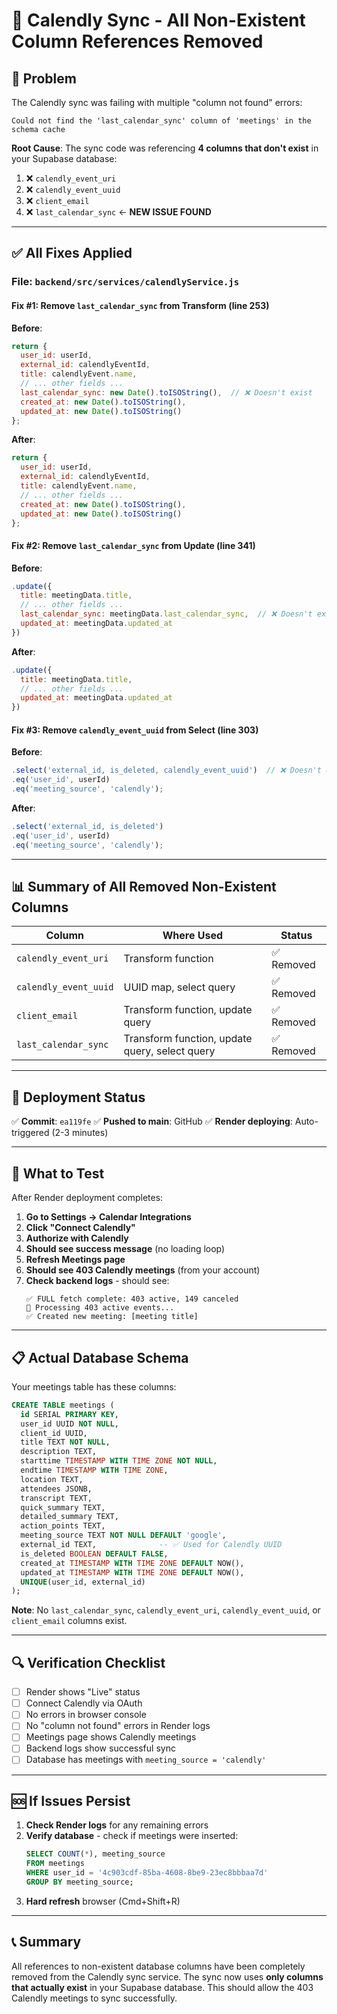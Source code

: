 # 🔧 Calendly Sync - All Non-Existent Column References Removed

## 🔴 Problem

The Calendly sync was failing with multiple "column not found" errors:

```
Could not find the 'last_calendar_sync' column of 'meetings' in the schema cache
```

**Root Cause**: The sync code was referencing **4 columns that don't exist** in your Supabase database:

1. ❌ `calendly_event_uri`
2. ❌ `calendly_event_uuid`
3. ❌ `client_email`
4. ❌ `last_calendar_sync` ← **NEW ISSUE FOUND**

---

## ✅ All Fixes Applied

### **File**: `backend/src/services/calendlyService.js`

#### **Fix #1: Remove `last_calendar_sync` from Transform** (line 253)

**Before**:
```javascript
return {
  user_id: userId,
  external_id: calendlyEventId,
  title: calendlyEvent.name,
  // ... other fields ...
  last_calendar_sync: new Date().toISOString(),  // ❌ Doesn't exist
  created_at: new Date().toISOString(),
  updated_at: new Date().toISOString()
};
```

**After**:
```javascript
return {
  user_id: userId,
  external_id: calendlyEventId,
  title: calendlyEvent.name,
  // ... other fields ...
  created_at: new Date().toISOString(),
  updated_at: new Date().toISOString()
};
```

#### **Fix #2: Remove `last_calendar_sync` from Update** (line 341)

**Before**:
```javascript
.update({
  title: meetingData.title,
  // ... other fields ...
  last_calendar_sync: meetingData.last_calendar_sync,  // ❌ Doesn't exist
  updated_at: meetingData.updated_at
})
```

**After**:
```javascript
.update({
  title: meetingData.title,
  // ... other fields ...
  updated_at: meetingData.updated_at
})
```

#### **Fix #3: Remove `calendly_event_uuid` from Select** (line 303)

**Before**:
```javascript
.select('external_id, is_deleted, calendly_event_uuid')  // ❌ Doesn't exist
.eq('user_id', userId)
.eq('meeting_source', 'calendly');
```

**After**:
```javascript
.select('external_id, is_deleted')
.eq('user_id', userId)
.eq('meeting_source', 'calendly');
```

---

## 📊 Summary of All Removed Non-Existent Columns

| Column | Where Used | Status |
|--------|-----------|--------|
| `calendly_event_uri` | Transform function | ✅ Removed |
| `calendly_event_uuid` | UUID map, select query | ✅ Removed |
| `client_email` | Transform function, update query | ✅ Removed |
| `last_calendar_sync` | Transform function, update query, select query | ✅ Removed |

---

## 🚀 Deployment Status

✅ **Commit**: `ea119fe`
✅ **Pushed to main**: GitHub
✅ **Render deploying**: Auto-triggered (2-3 minutes)

---

## 🧪 What to Test

After Render deployment completes:

1. **Go to Settings → Calendar Integrations**
2. **Click "Connect Calendly"**
3. **Authorize with Calendly**
4. **Should see success message** (no loading loop)
5. **Refresh Meetings page**
6. **Should see 403 Calendly meetings** (from your account)
7. **Check backend logs** - should see:
   ```
   ✅ FULL fetch complete: 403 active, 149 canceled
   🔄 Processing 403 active events...
   ✅ Created new meeting: [meeting title]
   ```

---

## 📋 Actual Database Schema

Your meetings table has these columns:

```sql
CREATE TABLE meetings (
  id SERIAL PRIMARY KEY,
  user_id UUID NOT NULL,
  client_id UUID,
  title TEXT NOT NULL,
  description TEXT,
  starttime TIMESTAMP WITH TIME ZONE NOT NULL,
  endtime TIMESTAMP WITH TIME ZONE,
  location TEXT,
  attendees JSONB,
  transcript TEXT,
  quick_summary TEXT,
  detailed_summary TEXT,
  action_points TEXT,
  meeting_source TEXT NOT NULL DEFAULT 'google',
  external_id TEXT,              -- ✅ Used for Calendly UUID
  is_deleted BOOLEAN DEFAULT FALSE,
  created_at TIMESTAMP WITH TIME ZONE DEFAULT NOW(),
  updated_at TIMESTAMP WITH TIME ZONE DEFAULT NOW(),
  UNIQUE(user_id, external_id)
);
```

**Note**: No `last_calendar_sync`, `calendly_event_uri`, `calendly_event_uuid`, or `client_email` columns exist.

---

## 🔍 Verification Checklist

- [ ] Render shows "Live" status
- [ ] Connect Calendly via OAuth
- [ ] No errors in browser console
- [ ] No "column not found" errors in Render logs
- [ ] Meetings page shows Calendly meetings
- [ ] Backend logs show successful sync
- [ ] Database has meetings with `meeting_source = 'calendly'`

---

## 🆘 If Issues Persist

1. **Check Render logs** for any remaining errors
2. **Verify database** - check if meetings were inserted:
   ```sql
   SELECT COUNT(*), meeting_source 
   FROM meetings 
   WHERE user_id = '4c903cdf-85ba-4608-8be9-23ec8bbbaa7d'
   GROUP BY meeting_source;
   ```
3. **Hard refresh** browser (Cmd+Shift+R)

---

## 📞 Summary

All references to non-existent database columns have been completely removed from the Calendly sync service. The sync now uses **only columns that actually exist** in your Supabase database. This should allow the 403 Calendly meetings to sync successfully.

